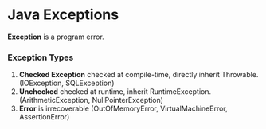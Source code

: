# Java Exceptions
**Exception** is a program error.

### Exception Types
1. **Checked Exception** checked at compile-time, directly inherit Throwable. (IOException, SQLException)
2. **Unchecked** checked at runtime, inherit RuntimeException. (ArithmeticException, NullPointerException)
3. **Error**  is irrecoverable (OutOfMemoryError, VirtualMachineError, AssertionError)
